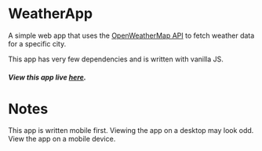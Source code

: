 # WeatherApp

A simple web app that uses the [OpenWeatherMap API](https://openweathermap.org/api) to fetch weather data for a specific city. 

This app has very few dependencies and is written with vanilla JS.

##### View this app live [here](https://bshowen.github.io/WeatherApp/).

# Notes 

This app is written mobile first. Viewing the app on a desktop may look odd. View the app on a mobile device. 
